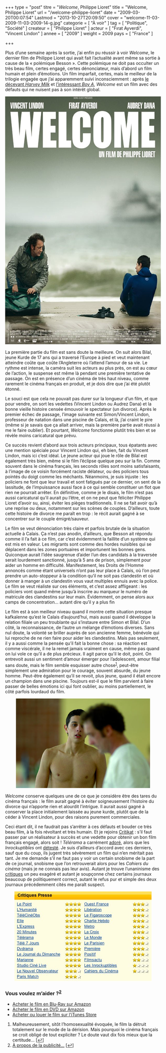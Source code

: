 +++
type = "post"
titre = "<em>Welcome</em>, Philippe Lioret"
title = "Welcome, Philippe Lioret"
url = "/welcome-philippe-lioret"
date = "2009-03-20T00:07:54"
Lastmod = "2013-10-27T20:09:50"
cover = "welcome-11-03-2009-11-03-2009-14-g.jpg"
categorie = [ "À voir" ]
tag = [ "Politique", "Société" ]
createur = [ "Philippe Lioret" ]
acteur = [ "Fırat Ayverdi", "Vincent Lindon" ]
annee = [ "2009" ]
weight = 2009
pays = [ "France" ]

+++

<p>Plus d&rsquo;une semaine après la sortie, j&rsquo;ai enfin pu réussir à voir <em>Welcome</em>, le dernier film de Philippe Lioret qui avait fait l&rsquo;actualité avant même sa sortie à cause de la « polémique Besson ». Cette polémique ne doit pas occulter un très beau film, certes engagé, certes dénonciateur, mais d&rsquo;abord un film humain et plein d&rsquo;émotions. Un film imparfait, certes, mais le meilleur de la trilogie engagée que j&rsquo;ai apparemment suivi inconsciemment : après <a href="http://voiretmanger.fr/harvey-milk-gus-van-sant/">le décevant <em>Harvey Milk</em></a> et <a href="http://voiretmanger.fr/boy-a/">l&rsquo;intéressant <em>Boy A</em></a>, <em>Welcome </em>est un film avec des défauts qui ne nuisent pas à son intérêt global.</p>
<div style="text-align: justify;"><a href="http://www.allocine.fr/film/fichefilm_gen_cfilm=111722.html"><img class="aligncenter" src="welcome.jpg" border="0" alt="welcome.jpg" width="600" height="800" /></a></div>
<p>La première partie du film est sans doute la meilleure. On suit alors Bilal, jeune Kurde de 17 ans qui a traversé l&rsquo;Europe à pied et veut maintenant atteindre coûte que coûte l&rsquo;Angleterre où l&rsquo;attend l&rsquo;amour de sa vie. Le rythme est intense, la caméra suit les acteurs au plus près, on est au cœur de l&rsquo;action, le suspense est même là pendant une première tentative de passage. On est en présence d&rsquo;un cinéma de très haut niveau, comme rarement le cinéma français en produit, et je dois dire que j&rsquo;ai été plutôt étonné.</p>
<p>Le souci est que cela ne pouvait pas durer sur la longueur d&rsquo;un film, et que pour vendre, on sort les vedettes (Vincent Lindon ou Audrez Dana) et la bonne vieille histoire censée émouvoir le spectateur (un divorce). Après le premier échec de passage, l&rsquo;image suivante est Simon/Vincent Lindon, professeur de natation dans une piscine de Calais, et là, j&rsquo;ai craint le pire (même si je savais que ça allait arriver, mais la première partie avait réussi à me le faire oublier). Et pourtant, <em>Welcome</em> fonctionne plutôt très bien et se révèle moins caricatural que prévu.</p>
<p>Ce succès revient d&rsquo;abord aux trois acteurs principaux, tous épatants avec une mention spéciale pour Vincent Lindon qui, eh bien, fait du Vincent Lindon, mais ici c&rsquo;est idéal. Le jeune acteur qui joue le rôle de Bilal est également très bien, même si le film l&rsquo;éclipse quelque peu sur la fin. Comme souvent dans le cinéma français, les seconds rôles sont moins satisfaisants, à l&rsquo;image de ce voisin forcément raciste délateur, ou des policiers tous pointés du doigt comme les méchants. Néanmoins, je suis injuste : les policiers ne font que leur travail et sont fatigués par ce dernier, on sent de la lassitude, de l&rsquo;impuissance aussi face à ce qui semble constituer un flot que rien ne pourrait arrêter. En définitive, comme je le disais, le film n&rsquo;est pas aussi caricatural qu&rsquo;il aurait pu l&rsquo;être, et on ne peut que féliciter Philippe Lioret d&rsquo;avoir su, ainsi, éviter les pièges traditionnels. Il ne se fait avoir qu&rsquo;à une reprise ou deux, notamment sur les scènes de couples. D&rsquo;ailleurs, toute cette histoire de divorce me paraît en trop : le récit aurait gagné à se concentrer sur le couple émigré/sauveur.</p>
<p>Le film se veut dénonciation très claire et parfois brutale de la situation actuelle à Calais. Ça n&rsquo;est pas anodin, d&rsquo;ailleurs, que Besson ait répondu comme il l&rsquo;a fait à ce film, car c&rsquo;est évidemment la faillite d&rsquo;un système qui est mis en valeur. Les migrants sont comme des hordes nuisibles qui se déplacent dans les zones portuaires et importunent les bonnes gens. Quiconque aurait l&rsquo;idée saugrenue d&rsquo;aider l&rsquo;un des candidats à la traversée serait lourdement sanctionné, jusqu&rsquo;à 5 ans de prison, simplement pour aider un homme en difficulté. Manifestement, les Droits de l&rsquo;Homme annoncés comme étant universels n&rsquo;ont pas leur place à Calais, où l&rsquo;on peut prendre un auto-stoppeur à la condition qu&rsquo;il ne soit pas clandestin et où donner à manger à un clandestin vous vaut multiples ennuis avec la police. Le film se veut réaliste sur ces éléments, et c&rsquo;est assez affligeant : les policiers vont quand même jusqu&rsquo;à inscrire au marqueur le numéro de matricule des clandestins sur leur main. Évidemment, on pense alors aux camps de concentration&#8230; autant dire qu&rsquo;il y a plus fin</p>
<p>Le film est à son meilleur niveau quand il montre cette situation presque kafkaïenne qu&rsquo;est le Calais d&rsquo;aujourd&rsquo;hui, mais aussi quand il développe la relation filiale un peu troublante qui s&rsquo;instaure entre Simon et Bilal. D&rsquo;un côté, la reconnaissance, de l&rsquo;autre un mélange d&rsquo;émotions diverses. Sans nul doute, la volonté se briller auprès de son ancienne femme, bénévole qui lui reproche de ne rien faire pour aider les clandestins. Mais pas seulement, il y a aussi comme la pensée qu&rsquo;il fait la bonne chose : sa réaction est comme viscérale, il ne la remet jamais vraiment en cause, même pas quand on lui vole ce qu&rsquo;il a de plus précieux. Il agit parce qu&rsquo;il le doit, point. On entrevoit aussi un sentiment d&rsquo;amour émerger pour l&rsquo;adolescent, amour filial sans doute, mais le film semble esquisser autre chose<sup><a href="#footnote_0_1391" id="identifier_0_1391" class="footnote-link footnote-identifier-link" title="Malheureusement, sit&ocirc;t l&rsquo;homosexualit&eacute; &eacute;voqu&eacute;e, le film la d&eacute;truit totalement sur le mode de la d&eacute;rision. Mais pourquoi le cin&eacute;ma fran&ccedil;ais se croit oblig&eacute; de tout expliciter ? Le doute vaut dix fois mieux que la certitude&hellip;">1</a></sup>, peut-être simplement une admiration pour le courage, souvent absurde, du jeune homme. Peut-être également qu&rsquo;il se revoit, plus jeune, quand il était encore un champion dans une piscine. Toujours est-il que le film parvient à faire passer de belles émotions ici qui font oublier, au moins partiellement, le côté parfois lourdaud du film.</p>
<div style="text-align: center;"><img class="aligncenter" src="welcome2.jpeg" border="0" alt="welcome2.jpeg" width="434" height="289" /></div>
<p><em>Welcome</em> conserve quelques une de ce que je considère être des tares du cinéma français : le film aurait gagné à éviter soigneusement l&rsquo;histoire du divorce qui n&rsquo;apporte rien et alourdit l&rsquo;intrigue. Il aurait aussi gagné à conserver la place initialement laissée au jeune kurde, plutôt que de la céder à Vincent Lindon, pour des raisons purement commerciales.</p>
<p>Ceci étant dit, il ne faudrait pas s&rsquo;arrêter à ces défauts et bouder ce très beau film, à la fois révoltant et très humain. Et je rejoins <a href="http://www.critikat.com/Welcome.html">Critikat</a> : s&rsquo;il faut passer par un réalisateur à succès et une vedette pour obtenir un bon film français engagé, alors soit ! <em>Télérama</em> a carrément <a href="http://www.telerama.fr/cinema/films/welcome,370882,critique.php">adoré</a>, alors que les <em>Inrockuptibles</em> ont <a href="http://www.lesinrocks.com/cine/cinema-article/article/welcome/">détesté</a>. Je suis d&rsquo;ailleurs d&rsquo;accord avec ces derniers, sauf que du coup, ils jugent très sévèrement un film qui n&rsquo;en méritait pas tant. Je me demande s&rsquo;il ne faut pas y voir un certain snobisme de la part de ce journal, snobisme que l&rsquo;on retrouverait alors pour les <em>Cahiers du cinéma</em> (mais je ne connais pas leur avis). Autant je trouve l&rsquo;unaninisme des <a href="http://www.allocine.fr/film/revuedepresse_gen_cfilm=111722&amp;note=4&amp;ccritique=19292713.html">critiques</a> un peu exagéré et autant je soupçonne chez certains journaux beaucoup de politiquement correct, autant le refus pur et simple des deux journaux précédemment cités me paraît suspect.</p>
<div style="text-align: center;"><img src="welcome-allocine.jpg" border="0" alt="Welcome - AlloCiné.jpg" width="444" height="290" /></div>
<div class="amazon">
<h3>Vous voulez m&rsquo;aider ?<sup><a href="#footnote_1_1391" id="identifier_1_1391" class="footnote-link footnote-identifier-link" title="&Agrave; propos de la publicit&eacute;&hellip;">2</a></sup></h3>
<ul>
<li><a href="http://www.amazon.fr/gp/product/B001XCWOJY/ref=as_li_ss_tl?ie=UTF8&tag=leblogdenic07-21&linkCode=as2&camp=1642&creative=19458&creativeASIN=B001XCWOJY">Acheter le film en Blu-Ray sur Amazon</a></li>
<li><a href="http://www.amazon.fr/gp/product/B001XCWOJE/ref=as_li_ss_tl?ie=UTF8&tag=leblogdenic07-21&linkCode=as2&camp=1642&creative=19458&creativeASIN=B001XCWOJE">Acheter le film en DVD sur Amazon</a></li>
<li><a href="https://itunes.apple.com/fr/movie/welcome-2009/id365222886">Acheter ou louer le film sur l&rsquo;iTunes Store</a></li>
</ul>
</div>
<ol class="footnotes"><li id="footnote_0_1391" class="footnote">Malheureusement, sitôt l&rsquo;homosexualité évoquée, le film la détruit totalement sur le mode de la dérision. Mais pourquoi le cinéma français se croit obligé de tout expliciter ? Le doute vaut dix fois mieux que la certitude&#8230; [<a href="#identifier_0_1391" class="footnote-link footnote-back-link">&#8617;</a>]</li><li id="footnote_1_1391" class="footnote"><a href="http://voiretmanger.fr/soutien/">À propos de la publicité…</a> [<a href="#identifier_1_1391" class="footnote-link footnote-back-link">&#8617;</a>]</li></ol>
